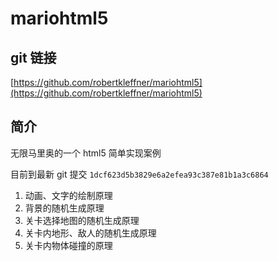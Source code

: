 # mariohtml5

## git 链接
[https://github.com/robertkleffner/mariohtml5](https://github.com/robertkleffner/mariohtml5)

## 简介
无限马里奥的一个 html5 简单实现案例

目前到最新 git 提交 `1dcf623d5b3829e6a2efea93c387e81b1a3c6864`

1. 动画、文字的绘制原理
2. 背景的随机生成原理
3. 关卡选择地图的随机生成原理
4. 关卡内地形、敌人的随机生成原理
5. 关卡内物体碰撞的原理
